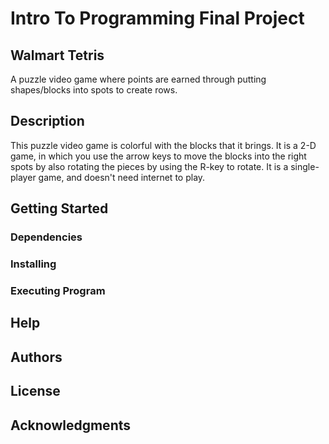 # Intro To Programming Final Project

## Walmart Tetris
A puzzle video game where points are earned through putting shapes/blocks into spots to create rows.

## Description
This puzzle video game is colorful with the blocks that it brings. It is a 2-D game, in which you use the arrow keys to move the blocks into the right spots by also rotating the pieces by using the R-key to rotate. It is a single-player game, and doesn't need internet to play.

## Getting Started

### Dependencies

### Installing

### Executing Program

## Help

## Authors

## License

## Acknowledgments

